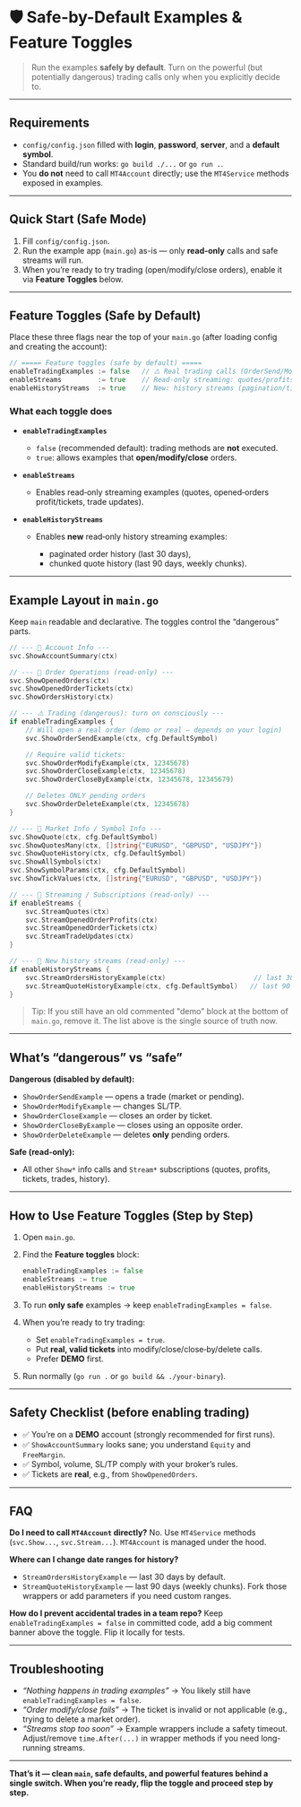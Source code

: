 # 🛡️ Safe-by-Default Examples & Feature Toggles

> Run the examples **safely by default**. Turn on the powerful (but potentially dangerous) trading calls only when you explicitly decide to.

---

## Requirements

* `config/config.json` filled with **login**, **password**, **server**, and a **default symbol**.
* Standard build/run works: `go build ./...` or `go run .`.
* You **do not** need to call `MT4Account` directly; use the `MT4Service` methods exposed in examples.

---

## Quick Start (Safe Mode)

1. Fill `config/config.json`.
2. Run the example app (`main.go`) as-is — only **read-only** calls and safe streams will run.
3. When you’re ready to try trading (open/modify/close orders), enable it via **Feature Toggles** below.

---

## Feature Toggles (Safe by Default)

Place these three flags near the top of your `main.go` (after loading config and creating the account):

```go
// ===== Feature toggles (safe by default) =====
enableTradingExamples := false   // ⚠️ Real trading calls (OrderSend/Modify/Close...)
enableStreams         := true    // Read-only streaming: quotes/profits/tickets/trades
enableHistoryStreams  := true    // New: history streams (pagination/time-chunks)
```

### What each toggle does

* **`enableTradingExamples`**

  * `false` (recommended default): trading methods are **not** executed.
  * `true`: allows examples that **open/modify/close** orders.
* **`enableStreams`**

  * Enables read‑only streaming examples (quotes, opened‑orders profit/tickets, trade updates).
* **`enableHistoryStreams`**

  * Enables **new** read‑only history streaming examples:

    * paginated order history (last 30 days),
    * chunked quote history (last 90 days, weekly chunks).

---

## Example Layout in `main.go`

Keep `main` readable and declarative. The toggles control the “dangerous” parts.

```go
// --- 📂 Account Info ---
svc.ShowAccountSummary(ctx)

// --- 📂 Order Operations (read-only) ---
svc.ShowOpenedOrders(ctx)
svc.ShowOpenedOrderTickets(ctx)
svc.ShowOrdersHistory(ctx)

// --- ⚠️ Trading (dangerous): turn on consciously ---
if enableTradingExamples {
    // Will open a real order (demo or real — depends on your login)
    svc.ShowOrderSendExample(ctx, cfg.DefaultSymbol)

    // Require valid tickets:
    svc.ShowOrderModifyExample(ctx, 12345678)
    svc.ShowOrderCloseExample(ctx, 12345678)
    svc.ShowOrderCloseByExample(ctx, 12345678, 12345679)

    // Deletes ONLY pending orders
    svc.ShowOrderDeleteExample(ctx, 12345678)
}

// --- 📂 Market Info / Symbol Info ---
svc.ShowQuote(ctx, cfg.DefaultSymbol)
svc.ShowQuotesMany(ctx, []string{"EURUSD", "GBPUSD", "USDJPY"})
svc.ShowQuoteHistory(ctx, cfg.DefaultSymbol)
svc.ShowAllSymbols(ctx)
svc.ShowSymbolParams(ctx, cfg.DefaultSymbol)
svc.ShowTickValues(ctx, []string{"EURUSD", "GBPUSD", "USDJPY"})

// --- 📂 Streaming / Subscriptions (read-only) ---
if enableStreams {
    svc.StreamQuotes(ctx)
    svc.StreamOpenedOrderProfits(ctx)
    svc.StreamOpenedOrderTickets(ctx)
    svc.StreamTradeUpdates(ctx)
}

// --- 🧾 New history streams (read-only) ---
if enableHistoryStreams {
    svc.StreamOrdersHistoryExample(ctx)                      // last 30 days, paginated
    svc.StreamQuoteHistoryExample(ctx, cfg.DefaultSymbol)   // last 90 days, chunked
}
```

> Tip: If you still have an old commented "demo" block at the bottom of `main.go`, remove it. The list above is the single source of truth now.

---

## What’s “dangerous” vs “safe”

**Dangerous (disabled by default):**

* `ShowOrderSendExample` — opens a trade (market or pending).
* `ShowOrderModifyExample` — changes SL/TP.
* `ShowOrderCloseExample` — closes an order by ticket.
* `ShowOrderCloseByExample` — closes using an opposite order.
* `ShowOrderDeleteExample` — deletes **only** pending orders.

**Safe (read‑only):**

* All other `Show*` info calls and `Stream*` subscriptions (quotes, profits, tickets, trades, history).

---

## How to Use Feature Toggles (Step by Step)

1. Open `main.go`.
2. Find the **Feature toggles** block:

   ```go
   enableTradingExamples := false
   enableStreams := true
   enableHistoryStreams := true
   ```
3. To run **only safe** examples → keep `enableTradingExamples = false`.
4. When you’re ready to try trading:

   * Set `enableTradingExamples = true`.
   * Put **real, valid tickets** into modify/close/close‑by/delete calls.
   * Prefer **DEMO** first.
5. Run normally (`go run .` or `go build && ./your-binary`).

---

## Safety Checklist (before enabling trading)

* ✅ You’re on a **DEMO** account (strongly recommended for first runs).
* ✅ `ShowAccountSummary` looks sane; you understand `Equity` and `FreeMargin`.
* ✅ Symbol, volume, SL/TP comply with your broker’s rules.
* ✅ Tickets are **real**, e.g., from `ShowOpenedOrders`.

---

## FAQ

**Do I need to call `MT4Account` directly?**
No. Use `MT4Service` methods (`svc.Show...`, `svc.Stream...`). `MT4Account` is managed under the hood.

**Where can I change date ranges for history?**

* `StreamOrdersHistoryExample` — last 30 days by default.
* `StreamQuoteHistoryExample` — last 90 days (weekly chunks).
  Fork those wrappers or add parameters if you need custom ranges.

**How do I prevent accidental trades in a team repo?**
Keep `enableTradingExamples = false` in committed code, add a big comment banner above the toggle. Flip it locally for tests.

---

## Troubleshooting

* *“Nothing happens in trading examples”* → You likely still have `enableTradingExamples = false`.
* *“Order modify/close fails”* → The ticket is invalid or not applicable (e.g., trying to delete a market order).
* *“Streams stop too soon”* → Example wrappers include a safety timeout. Adjust/remove `time.After(...)` in wrapper methods if you need long-running streams.

---

**That’s it — clean `main`, safe defaults, and powerful features behind a single switch. When you’re ready, flip the toggle and proceed step by step.**

